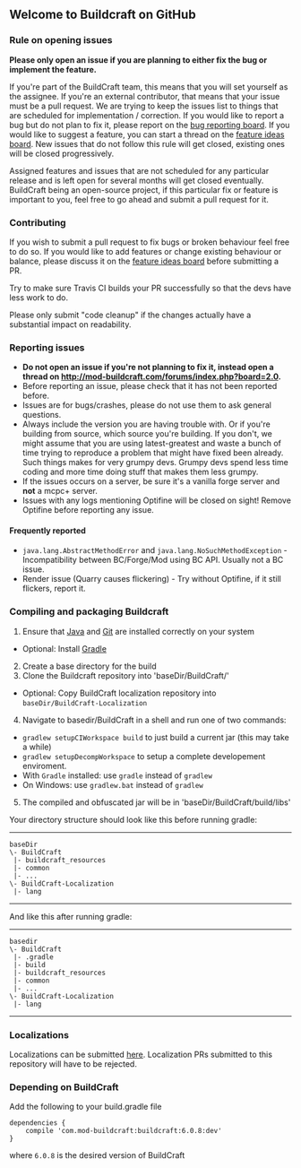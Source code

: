 ## Welcome to Buildcraft on GitHub

### Rule on opening issues
**Please only open an issue if you are planning to either fix the bug or implement the feature.**

If you're part of the BuildCraft team, this means that you will set yourself as the assignee.
If you're an external contributor, that means that your issue must be a pull request.
We are trying to keep the issues list to things that are scheduled for implementation / correction.
If you would like to report a bug but do not plan to fix it, please report on the [bug reporting board](http://mod-buildcraft.com/forums/index.php?board=2.0).
If you would like to suggest a feature, you can start a thread on the [feature ideas board](http://mod-buildcraft.com/forums/index.php?board=4.0).
New issues that do not follow this rule will get closed, existing ones will be closed progressively.

Assigned features and issues that are not scheduled for any particular release and is left open for several months will get closed eventually.
BuildCraft being an open-source project, if this particular fix or feature is important to you, feel free to go ahead and submit a pull request for it.

### Contributing
If you wish to submit a pull request to fix bugs or broken behaviour feel free to do so. If you would like to add 
features or change existing behaviour or balance, please discuss it on the [feature ideas board](http://mod-buildcraft.com/forums/index.php?board=4.0) before submitting a PR.

Try to make sure Travis CI builds your PR successfully so that the devs have less work to do.

Please only submit "code cleanup" if the changes actually have a substantial impact on readability.

### Reporting issues
* **Do not open an issue if you're not planning to fix it, instead open a thread on http://mod-buildcraft.com/forums/index.php?board=2.0.**
* Before reporting an issue, please check that it has not been reported before.
* Issues are for bugs/crashes, please do not use them to ask general questions.
* Always include the version you are having trouble with. Or if you're building from source, which source you're building.
If you don't, we might assume that you are using latest-greatest and waste a bunch of time trying to reproduce 
a problem that might have fixed been already. Such things makes for very grumpy devs. Grumpy devs spend 
less time coding and more time doing stuff that makes them less grumpy.
* If the issues occurs on a server, be sure it's a vanilla forge server and **not** a mcpc+ server.
* Issues with any logs mentioning Optifine will be closed on sight! Remove Optifine before reporting any issue.

#### Frequently reported
* `java.lang.AbstractMethodError` and `java.lang.NoSuchMethodException` - Incompatibility between BC/Forge/Mod using BC API. Usually not a BC issue.
* Render issue (Quarry causes flickering) - Try without Optifine, if it still flickers, report it.

### Compiling and packaging Buildcraft
1. Ensure that [Java](http://www.oracle.com/technetwork/java/javase/downloads/jdk7-downloads-1880260.html) and [Git](http://git-scm.com/) are installed correctly on your system
 * Optional: Install [Gradle](http://www.gradle.org/downloads)
2. Create a base directory for the build
3. Clone the Buildcraft repository into 'baseDir/BuildCraft/'
 * Optional: Copy BuildCraft localization repository into `baseDir/BuildCraft-Localization`
4. Navigate to basedir/BuildCraft in a shell and run one of two commands:
 * `gradlew setupCIWorkspace build` to just build a current jar (this may take a while)
 * `gradlew setupDecompWorkspace` to setup a complete developement enviroment.
 * With `Gradle` installed: use `gradle` instead of `gradlew`
 * On Windows: use `gradlew.bat` instead of `gradlew`
5. The compiled and obfuscated jar will be in 'baseDir/BuildCraft/build/libs'

Your directory structure should look like this before running gradle:
***

    baseDir
    \- BuildCraft
     |- buildcraft_resources
     |- common
     |- ...
    \- BuildCraft-Localization
     |- lang

***

And like this after running gradle:
***

    basedir
    \- BuildCraft
     |- .gradle
     |- build
     |- buildcraft_resources
     |- common
     |- ...
    \- BuildCraft-Localization
     |- lang

***

### Localizations
Localizations can be submitted [here](https://github.com/BuildCraft/BuildCraft-Localization). Localization PRs submitted to this repository will have to be rejected.

### Depending on BuildCraft
Add the following to your build.gradle file
```
dependencies {
    compile 'com.mod-buildcraft:buildcraft:6.0.8:dev'
}
```
where `6.0.8` is the desired version of BuildCraft